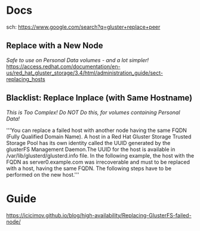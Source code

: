 # Docs
sch: https://www.google.com/search?q=gluster+replace+peer

## Replace with a New Node
*Safe to use on Personal Data volumes - and a lot simpler!*
https://access.redhat.com/documentation/en-us/red_hat_gluster_storage/3.4/html/administration_guide/sect-replacing_hosts


## Blacklist: Replace Inplace (with Same Hostname)
*This is Too Complex! Do NOT Do this, for volumes containing Personal Data!*

'''You can replace a failed host with another node having the same FQDN (Fully Qualified Domain Name). A host in a Red Hat Gluster Storage Trusted Storage Pool has its own identity called the UUID generated by the glusterFS Management Daemon.The UUID for the host is available in /var/lib/glusterd/glusterd.info file.
In the following example, the host with the FQDN as server0.example.com was irrecoverable and must to be replaced with a host, having the same FQDN. The following steps have to be performed on the new host.'''


# Guide
https://icicimov.github.io/blog/high-availability/Replacing-GlusterFS-failed-node/
